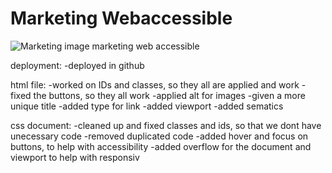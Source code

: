 # Marketing Webaccessible
![Marketing image](Assets\digital-marketing-meeting.jpg)
marketing web accessible

deployment:
-deployed in github

html file:
-worked on IDs and classes, so they all are applied and work
-fixed the buttons, so they all work
-applied alt for images
-given a more unique title
-added type for link
-added viewport
-added sematics

css document:
-cleaned up and fixed classes and ids, so that we dont have unecessary code
-removed duplicated code
-added hover and focus on buttons, to help with accessibility
-added overflow for the document and viewport to help with responsiv